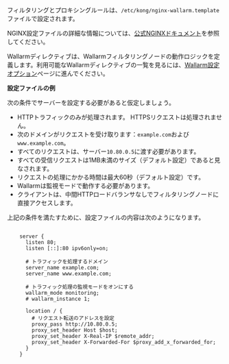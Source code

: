 フィルタリングとプロキシングルールは、`/etc/kong/nginx-wallarm.template`ファイルで設定されます。

NGINX設定ファイルの詳細な情報については、[公式NGINXドキュメント](https://nginx.org/en/docs/beginners_guide.html)を参照してください。

Wallarmディレクティブは、Wallarmフィルタリングノードの動作ロジックを定義します。利用可能なWallarmディレクティブの一覧を見るには、[Wallarm設定オプション](../admin-en/configure-parameters-en.ja.md)ページに進んでください。

**設定ファイルの例**

次の条件でサーバーを設定する必要があると仮定しましょう。
* HTTPトラフィックのみが処理されます。 HTTPSリクエストは処理されません。
* 次のドメインがリクエストを受け取ります：`example.com`および`www.example.com`。
* すべてのリクエストは、サーバー`10.80.0.5`に渡す必要があります。
* すべての受信リクエストは1MB未満のサイズ（デフォルト設定）であると見なされます。
* リクエストの処理にかかる時間は最大60秒（デフォルト設定）です。
* Wallarmは監視モードで動作する必要があります。
* クライアントは、中間HTTPロードバランサなしでフィルタリングノードに直接アクセスします。

上記の条件を満たすために、設定ファイルの内容は次のようになります。

```

    server {
      listen 80;
      listen [::]:80 ipv6only=on;

      # トラフィックを処理するドメイン
      server_name example.com; 
      server_name www.example.com;

      # トラフィック処理の監視モードをオンにする
      wallarm_mode monitoring; 
      # wallarm_instance 1;

      location / {
        # リクエスト転送のアドレスを設定
        proxy_pass http://10.80.0.5; 
        proxy_set_header Host $host;
        proxy_set_header X-Real-IP $remote_addr;
        proxy_set_header X-Forwarded-For $proxy_add_x_forwarded_for;
      }
    }

```
